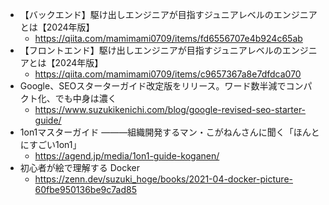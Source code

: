 - 【バックエンド】駆け出しエンジニアが目指すジュニアレベルのエンジニアとは【2024年版】
    - https://qiita.com/mamimami0709/items/fd6556707e4b924c65ab
- 【フロントエンド】駆け出しエンジニアが目指すジュニアレベルのエンジニアとは【2024年版】
    - https://qiita.com/mamimami0709/items/c9657367a8e7dfdca070
- Google、SEOスターターガイド改定版をリリース。ワード数半減でコンパクト化、でも中身は濃く
    - https://www.suzukikenichi.com/blog/google-revised-seo-starter-guide/
- 1on1マスターガイド ―――組織開発するマン・こがねんさんに聞く「ほんとにすごい1on1」
    - https://agend.jp/media/1on1-guide-koganen/
- 初心者が絵で理解する Docker
    - https://zenn.dev/suzuki_hoge/books/2021-04-docker-picture-60fbe950136be9c7ad85